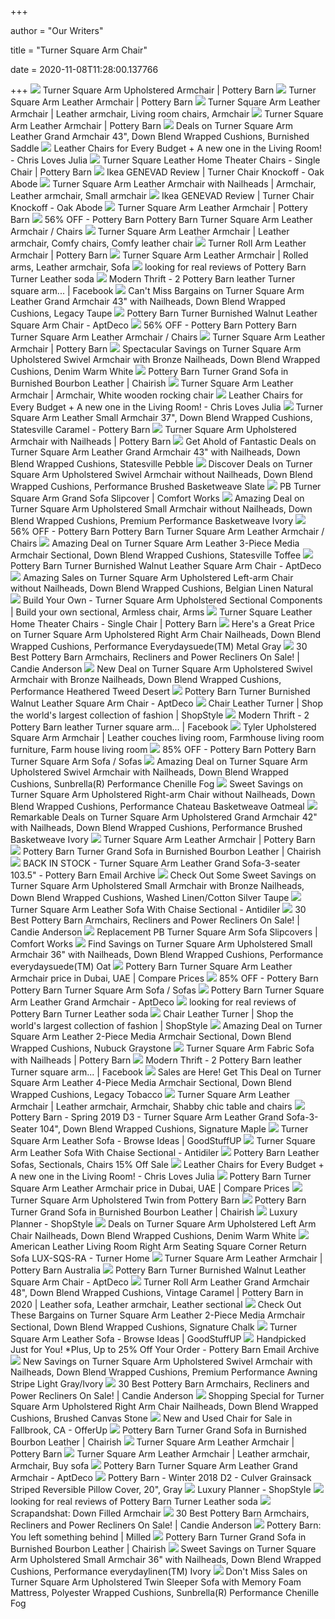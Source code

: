 +++
        
author = "Our Writers"
        
title = "Turner Square Arm Chair"
        
date = 2020-11-08T11:28:00.137766
        
+++
[ ![](https://assets.pbimgs.com/pbimgs/ab/images/dp/wcm/202034/0559/turner-square-arm-upholstered-armchair-o.jpg)](https://assets.pbimgs.com/pbimgs/ab/images/dp/wcm/202034/0559/turner-square-arm-upholstered-armchair-o.jpg) Turner Square Arm Upholstered Armchair | Pottery Barn
[ ![](https://assets.pbimgs.com/pbimgs/ab/images/dp/wcm/202034/0492/turner-square-arm-leather-armchair-c.jpg)](https://assets.pbimgs.com/pbimgs/ab/images/dp/wcm/202034/0492/turner-square-arm-leather-armchair-c.jpg) Turner Square Arm Leather Armchair | Pottery Barn
[ ![](https://i.pinimg.com/originals/29/f6/de/29f6dec7546784fe50f727da3b2e0a67.jpg)](https://i.pinimg.com/originals/29/f6/de/29f6dec7546784fe50f727da3b2e0a67.jpg) Turner Square Arm Leather Armchair | Leather armchair, Living room chairs,  Armchair
[ ![](https://assets.pbimgs.com/pbimgs/ab/images/dp/wcm/202034/0388/turner-square-arm-leather-armchair-c.jpg)](https://assets.pbimgs.com/pbimgs/ab/images/dp/wcm/202034/0388/turner-square-arm-leather-armchair-c.jpg) Turner Square Arm Leather Armchair | Pottery Barn
[ ![](https://images.prod.meredith.com/product/83315a37528f0e9d5f7878d8e1d27419/1507428870199/l/turner-square-arm-leather-grand-armchair-43-down-blend-wrapped-cushions-burnished-saddle)](https://images.prod.meredith.com/product/83315a37528f0e9d5f7878d8e1d27419/1507428870199/l/turner-square-arm-leather-grand-armchair-43-down-blend-wrapped-cushions-burnished-saddle) Deals on Turner Square Arm Leather Grand Armchair 43", Down Blend Wrapped  Cushions, Burnished Saddle
[ ![](https://www.chrislovesjulia.com/wp-content/uploads/2015/03/IMG_07951.jpg)](https://www.chrislovesjulia.com/wp-content/uploads/2015/03/IMG_07951.jpg) Leather Chairs for Every Budget + A new one in the Living Room! - Chris  Loves Julia
[ ![](https://assets.pbimgs.com/pbimgs/rk/images/dp/wcm/202034/0747/turner-square-arm-leather-media-single-chair-c.jpg)](https://assets.pbimgs.com/pbimgs/rk/images/dp/wcm/202034/0747/turner-square-arm-leather-media-single-chair-c.jpg) Turner Square Leather Home Theater Chairs - Single Chair | Pottery Barn
[ ![](https://i1.wp.com/oakabode.com/wp-content/uploads/2019/01/DSC_9786.jpg?resize=1200%2C801&ssl=1)](https://i1.wp.com/oakabode.com/wp-content/uploads/2019/01/DSC_9786.jpg?resize=1200%2C801&ssl=1) Ikea GENEVAD Review | Turner Chair Knockoff - Oak Abode
[ ![](https://i.pinimg.com/originals/d0/b9/ec/d0b9ecf9648740243c3a5735dc88a7ef.jpg)](https://i.pinimg.com/originals/d0/b9/ec/d0b9ecf9648740243c3a5735dc88a7ef.jpg) Turner Square Arm Leather Armchair with Nailheads | Armchair, Leather  armchair, Small armchair
[ ![](https://i1.wp.com/oakabode.com/wp-content/uploads/2019/01/DSC_9804.jpg?resize=579%2C867&ssl=1)](https://i1.wp.com/oakabode.com/wp-content/uploads/2019/01/DSC_9804.jpg?resize=579%2C867&ssl=1) Ikea GENEVAD Review | Turner Chair Knockoff - Oak Abode
[ ![](https://assets.pbimgs.com/pbimgs/ab/images/dp/wcm/202042/0137/turner-square-arm-leather-armchair-5-o.jpg)](https://assets.pbimgs.com/pbimgs/ab/images/dp/wcm/202042/0137/turner-square-arm-leather-armchair-5-o.jpg) Turner Square Arm Leather Armchair | Pottery Barn
[ ![](https://images.kaiyo.com/124297/pottery-barn/chairs/accent-chairs/second-hand-pottery-barn-turner-square-arm-leather-armchair.jpeg)](https://images.kaiyo.com/124297/pottery-barn/chairs/accent-chairs/second-hand-pottery-barn-turner-square-arm-leather-armchair.jpeg) 56% OFF - Pottery Barn Pottery Barn Turner Square Arm Leather Armchair /  Chairs
[ ![](https://i.pinimg.com/474x/27/80/23/278023cef84ba0328f8b0370f30fd64c.jpg)](https://i.pinimg.com/474x/27/80/23/278023cef84ba0328f8b0370f30fd64c.jpg) Turner Square Arm Leather Armchair | Leather armchair, Comfy chairs, Comfy  leather chair
[ ![](https://assets.pbimgs.com/pbimgs/ab/images/dp/wcm/202034/0625/turner-roll-arm-leather-armchair-c.jpg)](https://assets.pbimgs.com/pbimgs/ab/images/dp/wcm/202034/0625/turner-roll-arm-leather-armchair-c.jpg) Turner Roll Arm Leather Armchair | Pottery Barn
[ ![](https://i.pinimg.com/originals/f3/b2/49/f3b249439bac467e8a53cc6c70905d97.jpg)](https://i.pinimg.com/originals/f3/b2/49/f3b249439bac467e8a53cc6c70905d97.jpg) Turner Square Arm Leather Armchair | Rolled arms, Leather armchair, Sofa
[ ![](https://st.hzcdn.com/fimgs/5b22a0920bc2cf0a_3642-w500-h524-b0-p0--.jpg)](https://st.hzcdn.com/fimgs/5b22a0920bc2cf0a_3642-w500-h524-b0-p0--.jpg) looking for real reviews of Pottery Barn Turner Leather soda
[ ![](https://lookaside.fbsbx.com/lookaside/crawler/media/?media_id=649970125513492)](https://lookaside.fbsbx.com/lookaside/crawler/media/?media_id=649970125513492) Modern Thrift - 2 Pottery Barn leather Turner square arm... | Facebook
[ ![](https://images.prod.meredith.com/product/d842969f24c486ff9599ffcd90fc6307/1545282793827/l/turner-square-arm-leather-armchair-with-bronze-nailheads-down-blend-wrapped-cushions-legacy-taupe)](https://images.prod.meredith.com/product/d842969f24c486ff9599ffcd90fc6307/1545282793827/l/turner-square-arm-leather-armchair-with-bronze-nailheads-down-blend-wrapped-cushions-legacy-taupe) Can't Miss Bargains on Turner Square Arm Leather Grand Armchair 43" with  Nailheads, Down Blend Wrapped Cushions, Legacy Taupe
[ ![](https://d6qwfb5pdou4u.cloudfront.net/product-images/380001-390000/385081/1471448970373515f5766415ff0cb19b1e9233f54e/1500-1500-frame-0.jpg)](https://d6qwfb5pdou4u.cloudfront.net/product-images/380001-390000/385081/1471448970373515f5766415ff0cb19b1e9233f54e/1500-1500-frame-0.jpg) Pottery Barn Turner Burnished Walnut Leather Square Arm Chair - AptDeco
[ ![](https://images.kaiyo.com/124297/pottery-barn/chairs/accent-chairs/buy-pottery-barn-turner-square-arm-leather-armchair.jpeg)](https://images.kaiyo.com/124297/pottery-barn/chairs/accent-chairs/buy-pottery-barn-turner-square-arm-leather-armchair.jpeg) 56% OFF - Pottery Barn Pottery Barn Turner Square Arm Leather Armchair /  Chairs
[ ![](https://assets.pbimgs.com/pbimgs/ab/images/dp/wcm/202042/0137/turner-square-arm-leather-armchair-1-c.jpg)](https://assets.pbimgs.com/pbimgs/ab/images/dp/wcm/202042/0137/turner-square-arm-leather-armchair-1-c.jpg) Turner Square Arm Leather Armchair | Pottery Barn
[ ![](https://images.prod.meredith.com/product/249e2755282c223d7093174771009efa/1527847575659/l/turner-square-arm-upholstered-swivel-armchair-with-bronze-nailheads-down-blend-wrapped-cushions-denim-warm-white)](https://images.prod.meredith.com/product/249e2755282c223d7093174771009efa/1527847575659/l/turner-square-arm-upholstered-swivel-armchair-with-bronze-nailheads-down-blend-wrapped-cushions-denim-warm-white) Spectacular Savings on Turner Square Arm Upholstered Swivel Armchair with  Bronze Nailheads, Down Blend Wrapped Cushions, Denim Warm White
[ ![](https://chairish-prod.freetls.fastly.net/image/product/sized/9ca1bfab-bec0-4d40-b9e2-f77771999725/pottery-barn-turner-grand-sofa-in-burnished-bourbon-leather-9928?aspect=fit&width=640&height=640)](https://chairish-prod.freetls.fastly.net/image/product/sized/9ca1bfab-bec0-4d40-b9e2-f77771999725/pottery-barn-turner-grand-sofa-in-burnished-bourbon-leather-9928?aspect=fit&width=640&height=640) Pottery Barn Turner Grand Sofa in Burnished Bourbon Leather | Chairish
[ ![](https://i.pinimg.com/originals/c9/f0/c6/c9f0c62e46f074e8fbf6d0a2c1b0d2f3.jpg)](https://i.pinimg.com/originals/c9/f0/c6/c9f0c62e46f074e8fbf6d0a2c1b0d2f3.jpg) Turner Square Arm Leather Armchair | Armchair, White wooden rocking chair
[ ![](https://www.chrislovesjulia.com/wp-content/uploads/2015/03/IMG_07971.jpg)](https://www.chrislovesjulia.com/wp-content/uploads/2015/03/IMG_07971.jpg) Leather Chairs for Every Budget + A new one in the Living Room! - Chris  Loves Julia
[ ![](https://havenly.com/images/700x/https://static.havenly.com/product/production/md5_dca173748c050653b5dca001dc08f179.jpeg)](https://havenly.com/images/700x/https://static.havenly.com/product/production/md5_dca173748c050653b5dca001dc08f179.jpeg) Turner Square Arm Leather Small Armchair 37", Down Blend Wrapped Cushions,  Statesville Caramel - Pottery Barn
[ ![](https://assets.pbimgs.com/pbimgs/ab/images/dp/wcm/202020/0115/turner-square-arm-upholstered-armchair-with-nailheads-c.jpg)](https://assets.pbimgs.com/pbimgs/ab/images/dp/wcm/202020/0115/turner-square-arm-upholstered-armchair-with-nailheads-c.jpg) Turner Square Arm Upholstered Armchair with Nailheads | Pottery Barn
[ ![](https://images.prod.meredith.com/product/61419228bb01467cf0c1de42b6dc624c/1530773503408/l/turner-square-arm-leather-armchair-with-bronze-nailheads-down-blend-wrapped-cushions-statesville-pebble)](https://images.prod.meredith.com/product/61419228bb01467cf0c1de42b6dc624c/1530773503408/l/turner-square-arm-leather-armchair-with-bronze-nailheads-down-blend-wrapped-cushions-statesville-pebble) Get Ahold of Fantastic Deals on Turner Square Arm Leather Grand Armchair  43" with Nailheads, Down Blend Wrapped Cushions, Statesville Pebble
[ ![](https://images.prod.meredith.com/product/c1721f0568ddb26dac1c9ba17f7d10e6/1533291079787/l/turner-square-arm-upholstered-swivel-armchair-without-nailheads-down-blend-wrapped-cushions-performance-brushed-basketweave-slate)](https://images.prod.meredith.com/product/c1721f0568ddb26dac1c9ba17f7d10e6/1533291079787/l/turner-square-arm-upholstered-swivel-armchair-without-nailheads-down-blend-wrapped-cushions-performance-brushed-basketweave-slate) Discover Deals on Turner Square Arm Upholstered Swivel Armchair without  Nailheads, Down Blend Wrapped Cushions, Performance Brushed Basketweave  Slate
[ ![](https://img.comfort-works.com/img/Product%20Page%20Illustrations/PB-Turner-Square-Arm-Grand-Sofa-72-inch.jpg)](https://img.comfort-works.com/img/Product%20Page%20Illustrations/PB-Turner-Square-Arm-Grand-Sofa-72-inch.jpg) PB Turner Square Arm Grand Sofa Slipcover | Comfort Works
[ ![](https://images.prod.meredith.com/product/3efa487b1c0edc7baf677e31c9fb44dc/1527847609527/l/turner-square-arm-upholstered-small-armchair-without-nailheads-down-blend-wrapped-cushions-premium-performance-basketweave-ivory)](https://images.prod.meredith.com/product/3efa487b1c0edc7baf677e31c9fb44dc/1527847609527/l/turner-square-arm-upholstered-small-armchair-without-nailheads-down-blend-wrapped-cushions-premium-performance-basketweave-ivory) Amazing Deal on Turner Square Arm Upholstered Small Armchair without  Nailheads, Down Blend Wrapped Cushions, Premium Performance Basketweave  Ivory
[ ![](https://images.kaiyo.com/124297/pottery-barn/chairs/accent-chairs/sell-pottery-barn-turner-square-arm-leather-armchair.jpeg)](https://images.kaiyo.com/124297/pottery-barn/chairs/accent-chairs/sell-pottery-barn-turner-square-arm-leather-armchair.jpeg) 56% OFF - Pottery Barn Pottery Barn Turner Square Arm Leather Armchair /  Chairs
[ ![](https://images.prod.meredith.com/product/9d8b00ab690e5b133e87e79214e043fb/1552725741105/l/turner-square-arm-leather-3-piece-media-armchair-sectional-down-blend-wrapped-cushions-statesville-toffee)](https://images.prod.meredith.com/product/9d8b00ab690e5b133e87e79214e043fb/1552725741105/l/turner-square-arm-leather-3-piece-media-armchair-sectional-down-blend-wrapped-cushions-statesville-toffee) Amazing Deal on Turner Square Arm Leather 3-Piece Media Armchair Sectional,  Down Blend Wrapped Cushions, Statesville Toffee
[ ![](https://d6qwfb5pdou4u.cloudfront.net/product-images/380001-390000/385081/1471448993a69ac5810241a5bdccd01302166d9f74/1500-1500-frame-0.jpg)](https://d6qwfb5pdou4u.cloudfront.net/product-images/380001-390000/385081/1471448993a69ac5810241a5bdccd01302166d9f74/1500-1500-frame-0.jpg) Pottery Barn Turner Burnished Walnut Leather Square Arm Chair - AptDeco
[ ![](https://images.prod.meredith.com/product/d1cdf9b1da4f9ecc5a5a28b2e16a057a/1549981543103/l/turner-square-arm-upholstered-left-arm-chair-without-nailheads-down-blend-wrapped-cushions-belgian-linen-natural)](https://images.prod.meredith.com/product/d1cdf9b1da4f9ecc5a5a28b2e16a057a/1549981543103/l/turner-square-arm-upholstered-left-arm-chair-without-nailheads-down-blend-wrapped-cushions-belgian-linen-natural) Amazing Sales on Turner Square Arm Upholstered Left-arm Chair without  Nailheads, Down Blend Wrapped Cushions, Belgian Linen Natural
[ ![](https://i.pinimg.com/originals/02/31/25/0231250aa08230821bff0e00d2d46b51.jpg)](https://i.pinimg.com/originals/02/31/25/0231250aa08230821bff0e00d2d46b51.jpg) Build Your Own - Turner Square Arm Upholstered Sectional Components | Build  your own sectional, Armless chair, Arms
[ ![](https://assets.pbimgs.com/pbimgs/rk/images/dp/wcm/202034/0201/turner-square-arm-leather-media-single-chair-c.jpg)](https://assets.pbimgs.com/pbimgs/rk/images/dp/wcm/202034/0201/turner-square-arm-leather-media-single-chair-c.jpg) Turner Square Leather Home Theater Chairs - Single Chair | Pottery Barn
[ ![](https://images.prod.meredith.com/product/d7d2338da4af0ffefd3eef9a222e6657/1527847830979/l/turner-sq-arm-upholstered-right-arm-chair-bronze-nailhead-down-blend-wrapped-cushions-performance-everydaysuede-tm-metal-gray)](https://images.prod.meredith.com/product/d7d2338da4af0ffefd3eef9a222e6657/1527847830979/l/turner-sq-arm-upholstered-right-arm-chair-bronze-nailhead-down-blend-wrapped-cushions-performance-everydaysuede-tm-metal-gray) Here's a Great Price on Turner Square Arm Upholstered Right Arm Chair  Nailheads, Down Blend Wrapped Cushions, Performance Everydaysuede(TM) Metal  Gray
[ ![](https://candieanderson.com/images/2019/07/pottery-barn-armchairs-sale-armchair-recliners-power-recliner-swivel-chair-candie-anderson-candieanderson-upholstered-leather-james-wells-irving-manhattan.jpg)](https://candieanderson.com/images/2019/07/pottery-barn-armchairs-sale-armchair-recliners-power-recliner-swivel-chair-candie-anderson-candieanderson-upholstered-leather-james-wells-irving-manhattan.jpg) 30 Best Pottery Barn Armchairs, Recliners and Power Recliners On Sale! |  Candie Anderson
[ ![](https://images.prod.meredith.com/product/0159462666951d3eab5cfc4c205dc91f/1547611072865/l/turner-square-arm-upholstered-swivel-armchair-with-bronze-nailheads-down-blend-wrapped-cushions-performance-heathered-tweed-desert)](https://images.prod.meredith.com/product/0159462666951d3eab5cfc4c205dc91f/1547611072865/l/turner-square-arm-upholstered-swivel-armchair-with-bronze-nailheads-down-blend-wrapped-cushions-performance-heathered-tweed-desert) New Deal on Turner Square Arm Upholstered Swivel Armchair with Bronze  Nailheads, Down Blend Wrapped Cushions, Performance Heathered Tweed Desert
[ ![](https://d6qwfb5pdou4u.cloudfront.net/product-images/380001-390000/385081/147144902980d91685e1bdb793194188e694ad74b0/1500-1500-frame-0.jpg)](https://d6qwfb5pdou4u.cloudfront.net/product-images/380001-390000/385081/147144902980d91685e1bdb793194188e694ad74b0/1500-1500-frame-0.jpg) Pottery Barn Turner Burnished Walnut Leather Square Arm Chair - AptDeco
[ ![](https://img.shopstyle-cdn.com/sim/b6/ac/b6ac30c61716222c854c5e5aa3be0382_xlarge/turner-square-arm-upholstered-swivel-armchair.jpg)](https://img.shopstyle-cdn.com/sim/b6/ac/b6ac30c61716222c854c5e5aa3be0382_xlarge/turner-square-arm-upholstered-swivel-armchair.jpg) Chair Leather Turner | Shop the world's largest collection of fashion |  ShopStyle
[ ![](https://lookaside.fbsbx.com/lookaside/crawler/media/?media_id=649970212180150)](https://lookaside.fbsbx.com/lookaside/crawler/media/?media_id=649970212180150) Modern Thrift - 2 Pottery Barn leather Turner square arm... | Facebook
[ ![](https://i.pinimg.com/originals/c1/94/fc/c194fc63349180553d355e5ad79b27d0.jpg)](https://i.pinimg.com/originals/c1/94/fc/c194fc63349180553d355e5ad79b27d0.jpg) Tyler Upholstered Square Arm Armchair | Leather couches living room,  Farmhouse living room furniture, Farm house living room
[ ![](https://images.kaiyo.com/78496/pottery-barn/sofas/classic-sofas/pottery-barn-turner-square-arm-sofa-discount.jpeg)](https://images.kaiyo.com/78496/pottery-barn/sofas/classic-sofas/pottery-barn-turner-square-arm-sofa-discount.jpeg) 85% OFF - Pottery Barn Pottery Barn Turner Square Arm Sofa / Sofas
[ ![](https://images.prod.meredith.com/product/0997944bf3f6fa6e5806408c3ffd26a7/1527847887912/l/turner-square-arm-upholstered-swivel-armchair-with-bronze-nailheads-down-blend-wrapped-cushions-sunbrella-r-performance-chenille-fog)](https://images.prod.meredith.com/product/0997944bf3f6fa6e5806408c3ffd26a7/1527847887912/l/turner-square-arm-upholstered-swivel-armchair-with-bronze-nailheads-down-blend-wrapped-cushions-sunbrella-r-performance-chenille-fog) Amazing Deal on Turner Square Arm Upholstered Swivel Armchair with  Nailheads, Down Blend Wrapped Cushions, Sunbrella(R) Performance Chenille  Fog
[ ![](https://images.prod.meredith.com/product/91bdc3f8e24f25415a5b9980e7cf5af1/1533355633186/l/turner-square-arm-upholstered-right-arm-chair-without-nailheads-down-blend-wrapped-cushions-performance-chateau-basketweave-oatmeal)](https://images.prod.meredith.com/product/91bdc3f8e24f25415a5b9980e7cf5af1/1533355633186/l/turner-square-arm-upholstered-right-arm-chair-without-nailheads-down-blend-wrapped-cushions-performance-chateau-basketweave-oatmeal) Sweet Savings on Turner Square Arm Upholstered Right-arm Chair without  Nailheads, Down Blend Wrapped Cushions, Performance Chateau Basketweave  Oatmeal
[ ![](https://images.prod.meredith.com/product/cba88f0d0ba9d750ae5157cedb93d476/1533291097600/l/turner-square-arm-upholstered-armchair-with-bronze-nailheads-down-blend-wrapped-cushions-performance-brushed-basketweave-ivory)](https://images.prod.meredith.com/product/cba88f0d0ba9d750ae5157cedb93d476/1533291097600/l/turner-square-arm-upholstered-armchair-with-bronze-nailheads-down-blend-wrapped-cushions-performance-brushed-basketweave-ivory) Remarkable Deals on Turner Square Arm Upholstered Grand Armchair 42" with  Nailheads, Down Blend Wrapped Cushions, Performance Brushed Basketweave  Ivory
[ ![](https://assets.pbimgs.com/pbimgs/ab/images/dp/wcm/202042/0137/turner-square-arm-leather-armchair-c.jpg)](https://assets.pbimgs.com/pbimgs/ab/images/dp/wcm/202042/0137/turner-square-arm-leather-armchair-c.jpg) Turner Square Arm Leather Armchair | Pottery Barn
[ ![](https://chairish-prod.freetls.fastly.net/image/product/sized/8403c50c-b4dd-496d-a22f-1e779b583aeb/pottery-barn-turner-grand-sofa-in-burnished-bourbon-leather-0492?aspect=fit&width=640&height=640)](https://chairish-prod.freetls.fastly.net/image/product/sized/8403c50c-b4dd-496d-a22f-1e779b583aeb/pottery-barn-turner-grand-sofa-in-burnished-bourbon-leather-0492?aspect=fit&width=640&height=640) Pottery Barn Turner Grand Sofa in Burnished Bourbon Leather | Chairish
[ ![](https://emailtuna.com/images/newsletter/a18/a18b85921a0bf4e57458ea1c5dcc6e2a.jpg)](https://emailtuna.com/images/newsletter/a18/a18b85921a0bf4e57458ea1c5dcc6e2a.jpg) BACK IN STOCK - Turner Square Arm Leather Grand Sofa-3-seater 103.5" -  Pottery Barn Email Archive
[ ![](https://images.prod.meredith.com/product/b3f5f1b06322df20c37931d5e3e1e715/1527847778529/l/turner-square-arm-upholstered-small-armchair-with-bronze-nailheads-down-blend-wrapped-cushions-washed-linen-cotton-silver-taupe)](https://images.prod.meredith.com/product/b3f5f1b06322df20c37931d5e3e1e715/1527847778529/l/turner-square-arm-upholstered-small-armchair-with-bronze-nailheads-down-blend-wrapped-cushions-washed-linen-cotton-silver-taupe) Check Out Some Sweet Savings on Turner Square Arm Upholstered Small Armchair  with Bronze Nailheads, Down Blend Wrapped Cushions, Washed Linen/Cotton  Silver Taupe
[ ![](http://www.antidiler.org/upload/2019/12/03/turner-leather-sofa-pottery-barn-armchair-chair-sectional-pottery-barn-turner-sofa-l-7d6e3a3217aa534b.jpg)](http://www.antidiler.org/upload/2019/12/03/turner-leather-sofa-pottery-barn-armchair-chair-sectional-pottery-barn-turner-sofa-l-7d6e3a3217aa534b.jpg) Turner Square Arm Leather Sofa With Chaise Sectional - Antidiler
[ ![](https://candieanderson.com/images/2019/07/best-pottery-barn-armchairs-sale-armchair-recliner-power-recliners-swivel-chair-candie-anderson-candieanderson-leather-upholstered-.jpg)](https://candieanderson.com/images/2019/07/best-pottery-barn-armchairs-sale-armchair-recliner-power-recliners-swivel-chair-candie-anderson-candieanderson-leather-upholstered-.jpg) 30 Best Pottery Barn Armchairs, Recliners and Power Recliners On Sale! |  Candie Anderson
[ ![](https://img.comfort-works.com/img/Product%20Page%20Illustrations/PB-Turner-Square-Arm-Chaise-Section.jpg)](https://img.comfort-works.com/img/Product%20Page%20Illustrations/PB-Turner-Square-Arm-Chaise-Section.jpg) Replacement PB Turner Square Arm Sofa Slipcovers | Comfort Works
[ ![](https://images.prod.meredith.com/product/d0bc1165c28f0f47164414fabd3f75a8/1527847822438/l/turner-square-arm-upholstered-small-armchair-with-bronze-nailheads-down-blend-wrapped-cushions-performance-everydaysuede-tm-oat)](https://images.prod.meredith.com/product/d0bc1165c28f0f47164414fabd3f75a8/1527847822438/l/turner-square-arm-upholstered-small-armchair-with-bronze-nailheads-down-blend-wrapped-cushions-performance-everydaysuede-tm-oat) Find Savings on Turner Square Arm Upholstered Small Armchair 36" with  Nailheads, Down Blend Wrapped Cushions, Performance everydaysuede(TM) Oat
[ ![](https://i.ytimg.com/vi/gwxk3B8T2IA/mqdefault.jpg)](https://i.ytimg.com/vi/gwxk3B8T2IA/mqdefault.jpg) Pottery Barn Turner Square Arm Leather Armchair price in Dubai, UAE |  Compare Prices
[ ![](https://images.kaiyo.com/78496/pottery-barn/sofas/classic-sofas/pottery-barn-turner-square-arm-sofa-nyc.jpeg)](https://images.kaiyo.com/78496/pottery-barn/sofas/classic-sofas/pottery-barn-turner-square-arm-sofa-nyc.jpeg) 85% OFF - Pottery Barn Pottery Barn Turner Square Arm Sofa / Sofas
[ ![](https://d6qwfb5pdou4u.cloudfront.net/product-images/1330001-1340000/1333669/15027569023d1e026a2c55c397c86f87db44241dc4/1500-1500-frame-90.jpg)](https://d6qwfb5pdou4u.cloudfront.net/product-images/1330001-1340000/1333669/15027569023d1e026a2c55c397c86f87db44241dc4/1500-1500-frame-90.jpg) Pottery Barn Turner Square Arm Leather Grand Armchair - AptDeco
[ ![](https://st.hzcdn.com/fimgs/f7f292480bc2cf0a_3643-w500-h889-b0-p0--.jpg)](https://st.hzcdn.com/fimgs/f7f292480bc2cf0a_3643-w500-h889-b0-p0--.jpg) looking for real reviews of Pottery Barn Turner Leather soda
[ ![](https://img.shopstyle-cdn.com/sim/21/43/21436fc1da04cee3419a04d14558a1a1_xlarge/turner-armchair-square-feathers-upholstery-slubby-linen-steel.jpg)](https://img.shopstyle-cdn.com/sim/21/43/21436fc1da04cee3419a04d14558a1a1_xlarge/turner-armchair-square-feathers-upholstery-slubby-linen-steel.jpg) Chair Leather Turner | Shop the world's largest collection of fashion |  ShopStyle
[ ![](https://images.prod.meredith.com/product/b977a1a5b6e681c3f6bc9b6d08d4f0de/1545282683908/l/turner-square-arm-leather-2-piece-media-armchair-sectional-down-blend-wrapped-cushions-nubuck-graystone)](https://images.prod.meredith.com/product/b977a1a5b6e681c3f6bc9b6d08d4f0de/1545282683908/l/turner-square-arm-leather-2-piece-media-armchair-sectional-down-blend-wrapped-cushions-nubuck-graystone) Amazing Deal on Turner Square Arm Leather 2-Piece Media Armchair Sectional,  Down Blend Wrapped Cushions, Nubuck Graystone
[ ![](https://assets.pbimgs.com/pbimgs/rk/images/dp/wcm/202034/0259/turner-square-arm-upholstered-sofa-with-nailheads-o.jpg)](https://assets.pbimgs.com/pbimgs/rk/images/dp/wcm/202034/0259/turner-square-arm-upholstered-sofa-with-nailheads-o.jpg) Turner Square Arm Fabric Sofa with Nailheads | Pottery Barn
[ ![](https://lookaside.fbsbx.com/lookaside/crawler/media/?media_id=649970178846820)](https://lookaside.fbsbx.com/lookaside/crawler/media/?media_id=649970178846820) Modern Thrift - 2 Pottery Barn leather Turner square arm... | Facebook
[ ![](https://images.prod.meredith.com/product/486adb31d708219a706440851730dd39/1507395060096/l/turner-square-arm-leather-4-piece-media-armchair-sectional-down-blend-wrapped-cushions-legacy-tobacco)](https://images.prod.meredith.com/product/486adb31d708219a706440851730dd39/1507395060096/l/turner-square-arm-leather-4-piece-media-armchair-sectional-down-blend-wrapped-cushions-legacy-tobacco) Sales are Here! Get This Deal on Turner Square Arm Leather 4-Piece Media  Armchair Sectional, Down Blend Wrapped Cushions, Legacy Tobacco
[ ![](https://i.pinimg.com/originals/b3/0b/b8/b30bb8ebd7aa189656dfe482b759f993.png)](https://i.pinimg.com/originals/b3/0b/b8/b30bb8ebd7aa189656dfe482b759f993.png) Turner Square Arm Leather Armchair | Leather armchair, Armchair, Shabby  chic table and chairs
[ ![](https://view.publitas.com/18339/887375/pages/9107d557370187e47b60e3a7d98039080bf2973d-at1000.jpg)](https://view.publitas.com/18339/887375/pages/9107d557370187e47b60e3a7d98039080bf2973d-at1000.jpg) Pottery Barn - Spring 2019 D3 - Turner Square Arm Leather Grand  Sofa-3-Seater 104", Down Blend Wrapped Cushions, Signature Maple
[ ![](https://www.goodstuffup.com/wp-content/uploads/2020/10/43830991_014_d.jpg)](https://www.goodstuffup.com/wp-content/uploads/2020/10/43830991_014_d.jpg) Turner Square Arm Leather Sofa - Browse Ideas | GoodStuffUP
[ ![](http://www.antidiler.org/upload/2019/11/28/turner-leather-sofa-pottery-barn-armchair-chair-sectional-pottery-barn-turner-sofa-l-d77e3561320e9df9.jpg)](http://www.antidiler.org/upload/2019/11/28/turner-leather-sofa-pottery-barn-armchair-chair-sectional-pottery-barn-turner-sofa-l-d77e3561320e9df9.jpg) Turner Square Arm Leather Sofa With Chaise Sectional - Antidiler
[ ![](https://candieanderson.com/images/2016/07/Pottery-Barn-TURNER-SQUARE-ARM-LEATHER-SOFA-WITH-NAILHEADS.jpg)](https://candieanderson.com/images/2016/07/Pottery-Barn-TURNER-SQUARE-ARM-LEATHER-SOFA-WITH-NAILHEADS.jpg) Pottery Barn Leather Sofas, Sectionals, Chairs 15% Off Sale
[ ![](https://www.chrislovesjulia.com/wp-content/uploads/2015/03/leather-chairs-for-every-budget.jpg)](https://www.chrislovesjulia.com/wp-content/uploads/2015/03/leather-chairs-for-every-budget.jpg) Leather Chairs for Every Budget + A new one in the Living Room! - Chris  Loves Julia
[ ![](https://i.ytimg.com/vi/0efHhe0vklk/mqdefault.jpg)](https://i.ytimg.com/vi/0efHhe0vklk/mqdefault.jpg) Pottery Barn Turner Square Arm Leather Armchair price in Dubai, UAE |  Compare Prices
[ ![](https://img-fs-1.wnlimg.com/p/df7/f5e/fde/a19f0c7ac0352b2659b5d2d/full_size.jpg)](https://img-fs-1.wnlimg.com/p/df7/f5e/fde/a19f0c7ac0352b2659b5d2d/full_size.jpg) Turner Square Arm Upholstered Twin from Pottery Barn
[ ![](https://chairish-prod.freetls.fastly.net/image/product/sized/e72275ea-db07-4a6c-b520-20b728dda0b8/pottery-barn-turner-grand-sofa-in-burnished-bourbon-leather-4679?aspect=fit&width=640&height=640)](https://chairish-prod.freetls.fastly.net/image/product/sized/e72275ea-db07-4a6c-b520-20b728dda0b8/pottery-barn-turner-grand-sofa-in-burnished-bourbon-leather-4679?aspect=fit&width=640&height=640) Pottery Barn Turner Grand Sofa in Burnished Bourbon Leather | Chairish
[ ![](https://img.shopstyle-cdn.com/sim/25/c2/25c25fa9e3586bf18c740159e0655ae0_xlarge/turner-square-arm-upholstered-armchair-with-nailheads.jpg)](https://img.shopstyle-cdn.com/sim/25/c2/25c25fa9e3586bf18c740159e0655ae0_xlarge/turner-square-arm-upholstered-armchair-with-nailheads.jpg) Luxury Planner - ShopStyle
[ ![](https://images.prod.meredith.com/product/b56ef0d625891192c784cd512d158ca8/1527847778743/l/turner-square-arm-upholstered-left-arm-chair-bronze-nailhead-down-blend-wrapped-cushions-denim-warm-white)](https://images.prod.meredith.com/product/b56ef0d625891192c784cd512d158ca8/1527847778743/l/turner-square-arm-upholstered-left-arm-chair-bronze-nailhead-down-blend-wrapped-cushions-denim-warm-white) Deals on Turner Square Arm Upholstered Left Arm Chair Nailheads, Down Blend  Wrapped Cushions, Denim Warm White
[ ![](https://images2.imgix.net/p4dbimg/1001/images/lux-sqs-ra.jpg?fit=fill&trim=color&trimcolor=FFFFFF&trimtol=5&bg=FFFFFF&w=768&h=576&fm=pjpg&auto=format)](https://images2.imgix.net/p4dbimg/1001/images/lux-sqs-ra.jpg?fit=fill&trim=color&trimcolor=FFFFFF&trimtol=5&bg=FFFFFF&w=768&h=576&fm=pjpg&auto=format) American Leather Living Room Right Arm Seating Square Corner Return Sofa  LUX-SQS-RA - Turner Home
[ ![](https://www.potterybarn.com.au/site/PB/Product%20Images/turner-leather-armchair-collection-201936-0247-turner-square-arm-leather-sofa-z.jpg?resizeid=78&resizeh=960&resizew=960)](https://www.potterybarn.com.au/site/PB/Product%20Images/turner-leather-armchair-collection-201936-0247-turner-square-arm-leather-sofa-z.jpg?resizeid=78&resizeh=960&resizew=960) Turner Square Arm Leather Armchair | Pottery Barn Australia
[ ![](https://d6qwfb5pdou4u.cloudfront.net/product-images/380001-390000/385081/147144900106aa336e0af5d5cbaf198eaf3a62f3a5/1500-1500-frame-0.jpg)](https://d6qwfb5pdou4u.cloudfront.net/product-images/380001-390000/385081/147144900106aa336e0af5d5cbaf198eaf3a62f3a5/1500-1500-frame-0.jpg) Pottery Barn Turner Burnished Walnut Leather Square Arm Chair - AptDeco
[ ![](https://i.pinimg.com/originals/7c/5d/65/7c5d652e1619a6534186903b6e62f3a1.jpg)](https://i.pinimg.com/originals/7c/5d/65/7c5d652e1619a6534186903b6e62f3a1.jpg) Turner Roll Arm Leather Grand Armchair 48", Down Blend Wrapped Cushions,  Vintage Caramel | Pottery Barn in 2020 | Leather sofa, Leather armchair,  Leather sectional
[ ![](https://images.prod.meredith.com/product/8aba554974644dfe2ae36843cea38c0a/1552725582524/l/turner-square-arm-leather-2-piece-media-armchair-sectional-down-blend-wrapped-cushions-signature-chalk)](https://images.prod.meredith.com/product/8aba554974644dfe2ae36843cea38c0a/1552725582524/l/turner-square-arm-leather-2-piece-media-armchair-sectional-down-blend-wrapped-cushions-signature-chalk) Check Out These Bargains on Turner Square Arm Leather 2-Piece Media Armchair  Sectional, Down Blend Wrapped Cushions, Signature Chalk
[ ![](https://www.goodstuffup.com/wp-content/uploads/2020/10/fallstyled49_x700.jpg)](https://www.goodstuffup.com/wp-content/uploads/2020/10/fallstyled49_x700.jpg) Turner Square Arm Leather Sofa - Browse Ideas | GoodStuffUP
[ ![](https://emailtuna.com/images/newsletter/747/747b207e4b18dee0973b9056e4a8eb25.jpg)](https://emailtuna.com/images/newsletter/747/747b207e4b18dee0973b9056e4a8eb25.jpg) Handpicked Just for You! *Plus, Up to 25% Off Your Order - Pottery Barn  Email Archive
[ ![](https://images.prod.meredith.com/product/a9d9f8cd4707f96320541c054a4085af/1507456098553/l/turner-square-arm-upholstered-swivel-armchair-with-bronze-nailheads-down-blend-wrapped-cushions-premium-performance-awning-stripe-light-gray-ivory)](https://images.prod.meredith.com/product/a9d9f8cd4707f96320541c054a4085af/1507456098553/l/turner-square-arm-upholstered-swivel-armchair-with-bronze-nailheads-down-blend-wrapped-cushions-premium-performance-awning-stripe-light-gray-ivory) New Savings on Turner Square Arm Upholstered Swivel Armchair with  Nailheads, Down Blend Wrapped Cushions, Premium Performance Awning Stripe  Light Gray/Ivory
[ ![](https://candieanderson.com/images/2019/07/Pottery-Barn-BUCHANAN-ROLL-ARM-UPHOLSTERED-ARMCHAIR-pottery-barn-armchairs-sale.jpg)](https://candieanderson.com/images/2019/07/Pottery-Barn-BUCHANAN-ROLL-ARM-UPHOLSTERED-ARMCHAIR-pottery-barn-armchairs-sale.jpg) 30 Best Pottery Barn Armchairs, Recliners and Power Recliners On Sale! |  Candie Anderson
[ ![](https://images.prod.meredith.com/product/4d59c5bd9cbd80800f77f2720dea8730/1527847627970/l/turner-square-arm-upholstered-right-arm-chair-bronze-nailhead-down-blend-wrapped-cushions-brushed-canvas-stone)](https://images.prod.meredith.com/product/4d59c5bd9cbd80800f77f2720dea8730/1527847627970/l/turner-square-arm-upholstered-right-arm-chair-bronze-nailhead-down-blend-wrapped-cushions-brushed-canvas-stone) Shopping Special for Turner Square Arm Upholstered Right Arm Chair  Nailheads, Down Blend Wrapped Cushions, Brushed Canvas Stone
[ ![](https://photos.offerup.com/aO_Nk9fzs_WPWe_nhJLRcVNKOmw=/300x649/26f3/26f324f859ac45f887d68f078559d60d.jpg)](https://photos.offerup.com/aO_Nk9fzs_WPWe_nhJLRcVNKOmw=/300x649/26f3/26f324f859ac45f887d68f078559d60d.jpg) New and Used Chair for Sale in Fallbrook, CA - OfferUp
[ ![](https://chairish-prod.freetls.fastly.net/image/product/sized/634954b3-65c6-4acd-b0ed-32c1487fdfc1/pottery-barn-turner-grand-sofa-in-burnished-bourbon-leather-9171?aspect=fit&width=640&height=640)](https://chairish-prod.freetls.fastly.net/image/product/sized/634954b3-65c6-4acd-b0ed-32c1487fdfc1/pottery-barn-turner-grand-sofa-in-burnished-bourbon-leather-9171?aspect=fit&width=640&height=640) Pottery Barn Turner Grand Sofa in Burnished Bourbon Leather | Chairish
[ ![](https://assets.pbimgs.com/pbimgs/ab/images/dp/wcm/202042/0137/turner-square-arm-leather-armchair-6-c.jpg)](https://assets.pbimgs.com/pbimgs/ab/images/dp/wcm/202042/0137/turner-square-arm-leather-armchair-6-c.jpg) Turner Square Arm Leather Armchair | Pottery Barn
[ ![](https://i.pinimg.com/originals/54/0f/e5/540fe5096552d11c94b716ee5a9c00ed.jpg)](https://i.pinimg.com/originals/54/0f/e5/540fe5096552d11c94b716ee5a9c00ed.jpg) Turner Square Arm Leather Armchair | Leather armchair, Armchair, Buy sofa
[ ![](https://d6qwfb5pdou4u.cloudfront.net/product-images/1330001-1340000/1333669/15027569696615f421942fbd3a703a6bdefed78c40/1500-1500-frame-90.jpg)](https://d6qwfb5pdou4u.cloudfront.net/product-images/1330001-1340000/1333669/15027569696615f421942fbd3a703a6bdefed78c40/1500-1500-frame-90.jpg) Pottery Barn Turner Square Arm Leather Grand Armchair - AptDeco
[ ![](https://view.publitas.com/18339/510020/pages/5b2cdd3697314b98d0f95df81e54f89129a8261c-at1000.jpg)](https://view.publitas.com/18339/510020/pages/5b2cdd3697314b98d0f95df81e54f89129a8261c-at1000.jpg) Pottery Barn - Winter 2018 D2 - Culver Grainsack Striped Reversible Pillow  Cover, 20", Gray
[ ![](https://img.shopstyle-cdn.com/sim/26/05/2605240cd29a5d331e821ba275250cf9_best/turner-square-arm-upholstered-armchair.jpg)](https://img.shopstyle-cdn.com/sim/26/05/2605240cd29a5d331e821ba275250cf9_best/turner-square-arm-upholstered-armchair.jpg) Luxury Planner - ShopStyle
[ ![](https://st.hzcdn.com/fimgs/f7713b2902df1304_7468-w458-h268-b0-p0--.jpg)](https://st.hzcdn.com/fimgs/f7713b2902df1304_7468-w458-h268-b0-p0--.jpg) looking for real reviews of Pottery Barn Turner Leather soda
[ ![](https://images.prod.meredith.com/product/2287e0f3ce81c8407eb81fb113d4c0c6/1507277993084/l/turner-square-arm-leather-4-piece-media-armchair-sectional-down-blend-wrapped-cushions-burnished-wolf-gray)](https://images.prod.meredith.com/product/2287e0f3ce81c8407eb81fb113d4c0c6/1507277993084/l/turner-square-arm-leather-4-piece-media-armchair-sectional-down-blend-wrapped-cushions-burnished-wolf-gray) Scrapandshat: Down Filled Armchair
[ ![](https://candieanderson.com/images/2019/07/Pottery-Barn-OWEN-LEATHER-ARMCHAIR-pottery-barn-armchairs-sale.jpg)](https://candieanderson.com/images/2019/07/Pottery-Barn-OWEN-LEATHER-ARMCHAIR-pottery-barn-armchairs-sale.jpg) 30 Best Pottery Barn Armchairs, Recliners and Power Recliners On Sale! |  Candie Anderson
[ ![](https://images.milled.com/2020-09-07/othfVN15cVuUYuUy/fNRRU84cIr4Y.jpeg)](https://images.milled.com/2020-09-07/othfVN15cVuUYuUy/fNRRU84cIr4Y.jpeg) Pottery Barn: You left something behind | Milled
[ ![](https://chairish-prod.freetls.fastly.net/image/product/sized/d173bcde-11a8-4726-9fc7-0dc35e7ececd/pottery-barn-turner-grand-sofa-in-burnished-bourbon-leather-9712)](https://chairish-prod.freetls.fastly.net/image/product/sized/d173bcde-11a8-4726-9fc7-0dc35e7ececd/pottery-barn-turner-grand-sofa-in-burnished-bourbon-leather-9712) Pottery Barn Turner Grand Sofa in Burnished Bourbon Leather | Chairish
[ ![](https://images.prod.meredith.com/product/008ca8e20a4026fb9b72a43b81cdc4db/1527847489547/l/turner-square-arm-upholstered-small-armchair-with-bronze-nailheads-down-blend-wrapped-cushions-performance-everydaylinen-tm-ivory)](https://images.prod.meredith.com/product/008ca8e20a4026fb9b72a43b81cdc4db/1527847489547/l/turner-square-arm-upholstered-small-armchair-with-bronze-nailheads-down-blend-wrapped-cushions-performance-everydaylinen-tm-ivory) Sweet Savings on Turner Square Arm Upholstered Small Armchair 36" with  Nailheads, Down Blend Wrapped Cushions, Performance everydaylinen(TM) Ivory
[ ![](https://images.prod.meredith.com/product/b97fd22b7773838a220f1f528ca61a00/1522910560576/l/turner-square-arm-upholstered-twin-sleeper-sofa-polyester-wrapped-cushions-sunbrella-r-performance-chenille-fog)](https://images.prod.meredith.com/product/b97fd22b7773838a220f1f528ca61a00/1522910560576/l/turner-square-arm-upholstered-twin-sleeper-sofa-polyester-wrapped-cushions-sunbrella-r-performance-chenille-fog) Don't Miss Sales on Turner Square Arm Upholstered Twin Sleeper Sofa with  Memory Foam Mattress, Polyester Wrapped Cushions, Sunbrella(R) Performance  Chenille Fog
